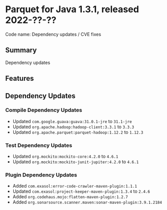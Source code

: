 # Parquet for Java 1.3.1, released 2022-??-??

Code name: Dependency updates / CVE fixes

## Summary

Dependency updates

## Features



## Dependency Updates

### Compile Dependency Updates

* Updated `com.google.guava:guava:31.0.1-jre` to `31.1-jre`
* Updated `org.apache.hadoop:hadoop-client:3.3.1` to `3.3.3`
* Updated `org.apache.parquet:parquet-hadoop:1.12.2` to `1.12.3`

### Test Dependency Updates

* Updated `org.mockito:mockito-core:4.2.0` to `4.6.1`
* Updated `org.mockito:mockito-junit-jupiter:4.2.0` to `4.6.1`

### Plugin Dependency Updates

* Added `com.exasol:error-code-crawler-maven-plugin:1.1.1`
* Updated `com.exasol:project-keeper-maven-plugin:1.3.4` to `2.4.6`
* Added `org.codehaus.mojo:flatten-maven-plugin:1.2.7`
* Added `org.sonarsource.scanner.maven:sonar-maven-plugin:3.9.1.2184`
